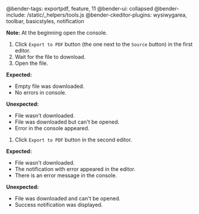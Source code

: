 @bender-tags: exportpdf, feature, 11
@bender-ui: collapsed
@bender-include: /static/_helpers/tools.js
@bender-ckeditor-plugins: wysiwygarea, toolbar, basicstyles, notification

**Note:** At the beginning open the console.

1. Click `Export to PDF` button (the one next to the `Source` button) in the first editor.
1. Wait for the file to download.
1. Open the file.

  **Expected:**

  * Empty file was downloaded.
  * No errors in console.

  **Unexpected:**

  * File wasn't downloaded.
  * File was downloaded but can't be opened.
  * Error in the console appeared.

1. Click `Export to PDF` button in the second editor.

  **Expected:**

  * File wasn't downloaded.
  * The notification with error appeared in the editor.
  * There is an error message in the console.

  **Unexpected:**

  * File was downloaded and can't be opened.
  * Success notification was displayed.
